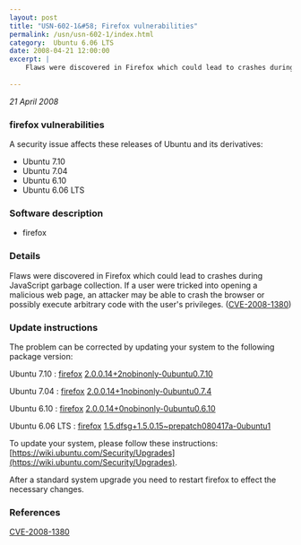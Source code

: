 ```yaml
---
layout: post
title: "USN-602-1&#58; Firefox vulnerabilities"
permalink: /usn/usn-602-1/index.html
category:  Ubuntu 6.06 LTS
date: 2008-04-21 12:00:00
excerpt: |
    Flaws were discovered in Firefox which could lead to crashes during JavaScript garbage collection. If a user were tricked into opening a malicious web page, an attacker may be able to crash the browser or possibly execute arbitrary code with the user&#39;s privileges. ([CVE-2008-1380](http://people.ubuntu.com/~ubuntu-security/cve/CVE-2008-1380)) 
    
--- 
```

 
 

*21 April 2008*

### firefox vulnerabilities

A security issue affects these releases of Ubuntu and its derivatives:

* Ubuntu 7.10
* Ubuntu 7.04
* Ubuntu 6.10
* Ubuntu 6.06 LTS

### Software description

* firefox 

### Details

Flaws were discovered in Firefox which could lead to crashes during JavaScript garbage collection. If a user were tricked into opening a malicious web page, an attacker may be able to crash the browser or possibly execute arbitrary code with the user&#39;s privileges. ([CVE-2008-1380](http://people.ubuntu.com/~ubuntu-security/cve/CVE-2008-1380)) 

### Update instructions

The problem can be corrected by updating your system to the following package version:

Ubuntu 7.10
 : [firefox](https://launchpad.net/ubuntu/+source/firefox) <span> [2.0.0.14+2nobinonly-0ubuntu0.7.10](https://launchpad.net/ubuntu/+source/firefox/2.0.0.14+2nobinonly-0ubuntu0.7.10) </span> 

Ubuntu 7.04
 : [firefox](https://launchpad.net/ubuntu/+source/firefox) <span> [2.0.0.14+1nobinonly-0ubuntu0.7.4](https://launchpad.net/ubuntu/+source/firefox/2.0.0.14+1nobinonly-0ubuntu0.7.4) </span> 

Ubuntu 6.10
 : [firefox](https://launchpad.net/ubuntu/+source/firefox) <span> [2.0.0.14+0nobinonly-0ubuntu0.6.10](https://launchpad.net/ubuntu/+source/firefox/2.0.0.14+0nobinonly-0ubuntu0.6.10) </span> 

Ubuntu 6.06 LTS
 : [firefox](https://launchpad.net/ubuntu/+source/firefox) <span> [1.5.dfsg+1.5.0.15~prepatch080417a-0ubuntu1](https://launchpad.net/ubuntu/+source/firefox/1.5.dfsg+1.5.0.15~prepatch080417a-0ubuntu1) </span> 

To update your system, please follow these instructions: [https://wiki.ubuntu.com/Security/Upgrades](https://wiki.ubuntu.com/Security/Upgrades).

After a standard system upgrade you need to restart firefox to effect the necessary changes. 

### References

 
 [CVE-2008-1380](http://people.ubuntu.com/~ubuntu-security/cve/CVE-2008-1380)
 

